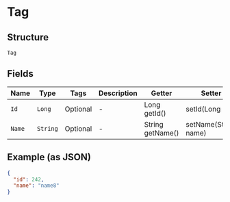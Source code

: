 
# Tag

## Structure

`Tag`

## Fields

| Name | Type | Tags | Description | Getter | Setter |
|  --- | --- | --- | --- | --- | --- |
| `Id` | `Long` | Optional | - | Long getId() | setId(Long id) |
| `Name` | `String` | Optional | - | String getName() | setName(String name) |

## Example (as JSON)

```json
{
  "id": 242,
  "name": "name8"
}
```

